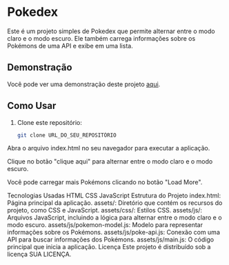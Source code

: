 # Pokedex

Este é um projeto simples de Pokedex que permite alternar entre o modo claro e o modo escuro. Ele também carrega informações sobre os Pokémons de uma API e exibe em uma lista.

## Demonstração

Você pode ver uma demonstração deste projeto [aqui](https://pokedexdemodio.netlify.app/).

## Como Usar

1. Clone este repositório:

   ```bash
   git clone URL_DO_SEU_REPOSITÓRIO
Abra o arquivo index.html no seu navegador para executar a aplicação.

Clique no botão "clique aqui" para alternar entre o modo claro e o modo escuro.

Você pode carregar mais Pokémons clicando no botão "Load More".

Tecnologias Usadas
HTML
CSS
JavaScript
Estrutura do Projeto
index.html: Página principal da aplicação.
assets/: Diretório que contém os recursos do projeto, como CSS e JavaScript.
assets/css/: Estilos CSS.
assets/js/: Arquivos JavaScript, incluindo a lógica para alternar entre o modo claro e o modo escuro.
assets/js/pokemon-model.js: Modelo para representar informações sobre os Pokémons.
assets/js/poke-api.js: Conexão com uma API para buscar informações dos Pokémons.
assets/js/main.js: O código principal que inicia a aplicação.
Licença
Este projeto é distribuído sob a licença SUA LICENÇA.


